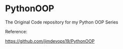 # PythonOOP
The Original Code repository for my Python OOP Series


Reference:

https://github.com/jimdevops19/PythonOOP